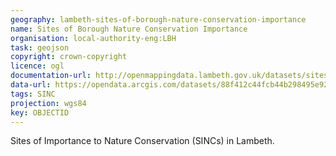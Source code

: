 ```yaml
---
geography: lambeth-sites-of-borough-nature-conservation-importance
name: Sites of Borough Nature Conservation Importance
organisation: local-authority-eng:LBH
task: geojson
copyright: crown-copyright
licence: ogl
documentation-url: http://openmappingdata.lambeth.gov.uk/datasets/sites-of-borough-nature-conservation-importance
data-url: https://opendata.arcgis.com/datasets/88f412c44fcb44b298495e9282343807_1.geojson
tags: SINC
projection: wgs84
key: OBJECTID
---
```


Sites of Importance to Nature Conservation (SINCs) in Lambeth.
